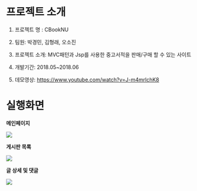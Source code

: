 # 프로젝트 소개

1. 프로젝트 명 : CBookNU

2. 팀원:  박경민, 김형래, 오소진

3. 프로젝트 소개: MVC패턴과 Jsp를 사용한 중고서적을 판매/구매 할 수 있는 사이트

4. 개발기간: 2018.05~2018.06

5. 데모영상: https://www.youtube.com/watch?v=J-m4mrlchK8

# 실행화면

<b> 메인페이지 </b>

<img src="https://user-images.githubusercontent.com/37204852/79062985-bda9f100-7cd9-11ea-9e74-61f16ef49976.png"/>

<b> 게시판 목록 </b>

<img src="https://user-images.githubusercontent.com/37204852/79063002-ecc06280-7cd9-11ea-8c25-2520e0a58f1d.png"/>

<b> 글 상세 및 댓글 </b>

<img src="https://user-images.githubusercontent.com/37204852/79063057-46289180-7cda-11ea-8918-7c92a183d547.png"/>



